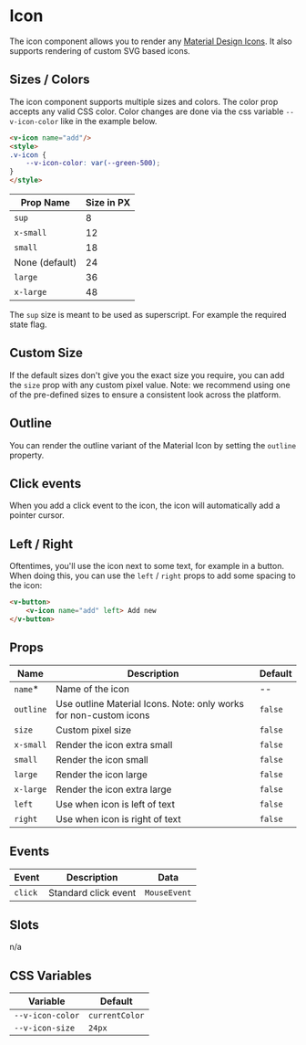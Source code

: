 # Icon

The icon component allows you to render any [Material Design Icons](https://material.io/icons). It also supports rendering of custom SVG based icons.

## Sizes / Colors

The icon component supports multiple sizes and colors. The color prop accepts any valid CSS color. Color changes are done via the css variable `--v-icon-color` like in the example below.

```html
<v-icon name="add"/>
<style>
.v-icon {
	--v-icon-color: var(--green-500);
}
</style>
```

| Prop Name      | Size in PX |
|----------------|------------|
| `sup`          | 8          |
| `x-small`      | 12         |
| `small`        | 18         |
| None (default) | 24         |
| `large`        | 36         |
| `x-large`      | 48         |

The `sup` size is meant to be used as superscript. For example the required state flag.

## Custom Size
If the default sizes don't give you the exact size you require, you can add the `size` prop with any
custom pixel value. Note: we recommend using one of the pre-defined sizes to ensure a consistent look
across the platform.

## Outline
You can render the outline variant of the Material Icon by setting the `outline` property.

## Click events
When you add a click event to the icon, the icon will automatically add a pointer cursor.

## Left / Right
Oftentimes, you'll use the icon next to some text, for example in a button. When doing this, you can use the `left` / `right` props to add some spacing to the icon:

```html
<v-button>
	<v-icon name="add" left> Add new
</v-button>
```

## Props
| Name      | Description                                                       | Default        |
|-----------|-------------------------------------------------------------------|----------------|
| `name`*   | Name of the icon                                                  | --             |
| `outline` | Use outline Material Icons. Note: only works for non-custom icons | `false`        |
| `size`    | Custom pixel size                                                 | `false`        |
| `x-small` | Render the icon extra small                                       | `false`        |
| `small`   | Render the icon small                                             | `false`        |
| `large`   | Render the icon large                                             | `false`        |
| `x-large` | Render the icon extra large                                       | `false`        |
| `left`    | Use when icon is left of text                                     | `false`        |
| `right`   | Use when icon is right of text                                    | `false`        |

## Events
| Event   | Description          | Data         |
|---------|----------------------|--------------|
| `click` | Standard click event | `MouseEvent` |

## Slots
n/a

## CSS Variables
| Variable         | Default        |
|------------------|----------------|
| `--v-icon-color` | `currentColor` |
| `--v-icon-size`  | `24px`         |
